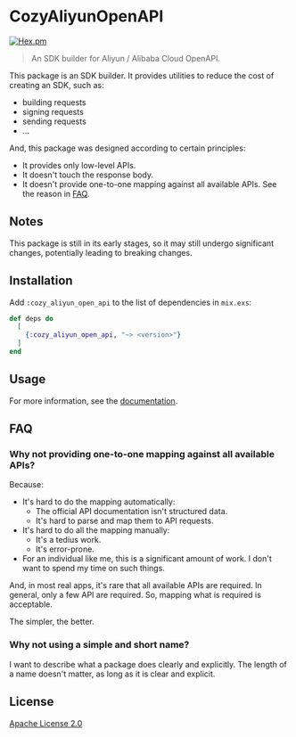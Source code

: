 # CozyAliyunOpenAPI

[![Hex.pm](https://img.shields.io/hexpm/v/cozy_aliyun_open_api.svg)](https://hex.pm/packages/cozy_aliyun_open_api)

> An SDK builder for Aliyun / Alibaba Cloud OpenAPI.

This package is an SDK builder. It provides utilities to reduce the cost of creating an SDK, such as:

- building requests
- signing requests
- sending requests
- ...

And, this package was designed according to certain principles:

- It provides only low-level APIs.
- It doesn't touch the response body.
- It doesn't provide one-to-one mapping against all available APIs. See the reason in [FAQ](#faq).

## Notes

This package is still in its early stages, so it may still undergo significant changes, potentially leading to breaking changes.

## Installation

Add `:cozy_aliyun_open_api` to the list of dependencies in `mix.exs`:

```elixir
def deps do
  [
    {:cozy_aliyun_open_api, "~> <version>"}
  ]
end
```

## Usage

For more information, see the [documentation](https://hexdocs.pm/cozy_aliyun_open_api/CozyAliyunOpenAPI.html).

## FAQ

### Why not providing one-to-one mapping against all available APIs?

Because:

- It's hard to do the mapping automatically:
  - The official API documentation isn't structured data.
  - It's hard to parse and map them to API requests.
- It's hard to do all the mapping manually:
  - It's a tedius work.
  - It's error-prone.
- For an individual like me, this is a significant amount of work. I don't want to spend my time on such things.

And, in most real apps, it's rare that all available APIs are required. In general, only a few API are required. So, mapping what is required is acceptable.

The simpler, the better.

### Why not using a simple and short name?

I want to describe what a package does clearly and explicitly. The length of a name doesn't matter, as long as it is clear and explicit.

## License

[Apache License 2.0](http://www.apache.org/licenses/LICENSE-2.0)
